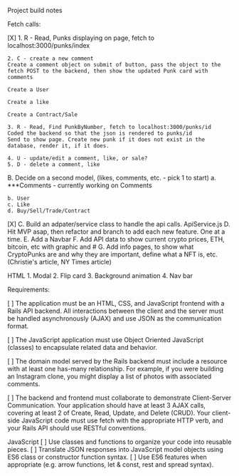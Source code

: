 Project build notes


Fetch calls:


[X] 1. R - Read, Punks displaying on page, fetch to localhost:3000/punks/index

    2. C - create a new comment
    Create a comment object on submit of button, pass the object to the fetch POST to the backend, then show the updated Punk card with comments

    Create a User

    Create a like 

    Create a Contract/Sale

    3. R - Read, Find PunkByNumber, fetch to localhost:3000/punks/id
    Coded the backend so that the json is rendered to punks/id
    Send to show page. Create new punk if it does not exist in the database, render it, if it does.

    4. U - update/edit a comment, like, or sale?
    5. D - delete a comment, like

B. Decide on a second model, (likes, comments, etc. - pick 1 to start)
    a.  ***Comments - currently working on Comments

    b. User 
    c. Like
    d. Buy/Sell/Trade/Contract
    

[X] C. Build an adpater/service class to handle the api calls.
    ApiService.js
D. Hit MVP asap, then refactor and branch to add each new feature. One at a time.
E. Add a Navbar
F. Add API data to show current crypto prices, ETH, bitcoin, etc with graphic and #
G. Add info pages, to show what CryptoPunks are and why they are important, define what a NFT is, etc. (Christie's article, NY Times article)


HTML
    1. Modal
    2. Flip card
    3. Background animation
    4. Nav bar

Requirements:

[ ] The application must be an HTML, CSS, and JavaScript frontend with a Rails API backend. All interactions between the client and the server must be handled asynchronously (AJAX) and use JSON as the communication format.

[ ] The JavaScript application must use Object Oriented JavaScript (classes) to encapsulate related data and behavior.

[ ] The domain model served by the Rails backend must include a resource with at least one has-many relationship. For example, if you were building an Instagram clone, you might display a list of photos with associated comments.

[ ] The backend and frontend must collaborate to demonstrate Client-Server Communication. Your application should have at least 3 AJAX calls, covering at least 2 of Create, Read, Update, and Delete (CRUD). Your client-side JavaScript code must use fetch with the appropriate HTTP verb, and your Rails API should use RESTful conventions.

JavaScript
[ ] Use classes and functions to organize your code into reusable pieces.
[ ] Translate JSON responses into JavaScript model objects using ES6 class or constructor function syntax.
[ ] Use ES6 features when appropriate (e.g. arrow functions, let & const, rest and spread syntax).